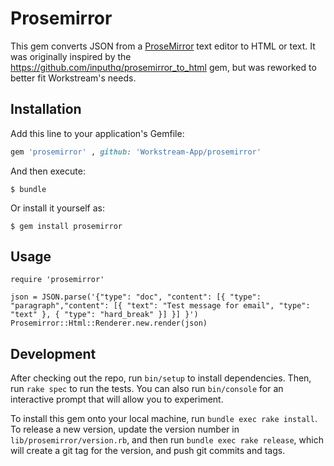 # Prosemirror

This gem converts JSON from a [ProseMirror](https://prosemirror.net/) text editor to HTML or text. It was originally inspired by the https://github.com/inputhq/prosemirror_to_html gem, but was reworked to better fit Workstream's needs.

## Installation

Add this line to your application's Gemfile:

```ruby
gem 'prosemirror' , github: 'Workstream-App/prosemirror'
```

And then execute:

    $ bundle

Or install it yourself as:

    $ gem install prosemirror

## Usage

```
require 'prosemirror'

json = JSON.parse('{"type": "doc", "content": [{ "type": "paragraph","content": [{ "text": "Test message for email", "type": "text" }, { "type": "hard_break" }] }] }')
Prosemirror::Html::Renderer.new.render(json)
```

## Development

After checking out the repo, run `bin/setup` to install dependencies. Then, run `rake spec` to run the tests. You can also run `bin/console` for an interactive prompt that will allow you to experiment.

To install this gem onto your local machine, run `bundle exec rake install`. To release a new version, update the version number in `lib/prosemirror/version.rb`, and then run `bundle exec rake release`, which will create a git tag for the version, and push git commits and tags.
